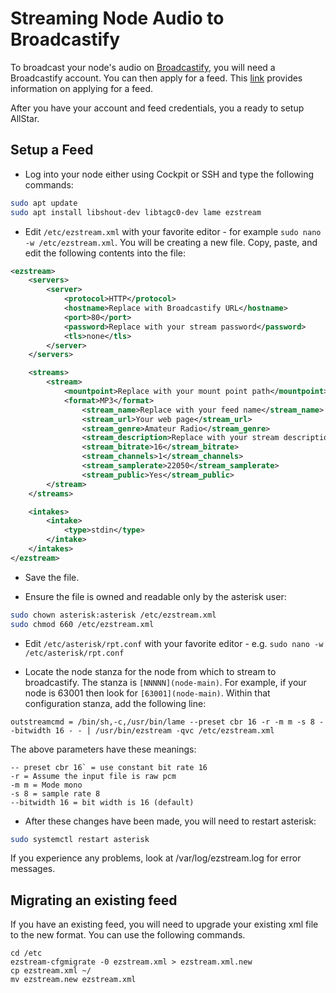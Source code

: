 # Streaming Node Audio to Broadcastify 
To broadcast your node's audio on [Broadcastify](https://www.broadcastify.com/),
you will need a Broadcastify account. You can then apply for a feed.
This [link](https://support.broadcastify.com/hc/en-us/articles/204740055-Becoming-a-Feed-Provider)
provides information on applying for a feed.

After you have your account and feed credentials, you a ready to setup AllStar.

## Setup a Feed

* Log into your node either using Cockpit or SSH and type the following commands:
```bash
sudo apt update
sudo apt install libshout-dev libtagc0-dev lame ezstream
```

* Edit `/etc/ezstream.xml` with your favorite editor - for example
`sudo nano -w /etc/ezstream.xml`.  You will be
creating a new file. Copy, paste, and edit the following contents
into the file:
```xml
<ezstream>
	<servers>
		<server>
			<protocol>HTTP</protocol>
			<hostname>Replace with Broadcastify URL</hostname>
			<port>80</port>
			<password>Replace with your stream password</password>
			<tls>none</tls>
		</server>
	</servers>

	<streams>
		<stream>
			<mountpoint>Replace with your mount point path</mountpoint>
			<format>MP3</format>
    			<stream_name>Replace with your feed name</stream_name>
    			<stream_url>Your web page</stream_url>
    			<stream_genre>Amateur Radio</stream_genre>
    			<stream_description>Replace with your stream description</stream_description>
    			<stream_bitrate>16</stream_bitrate>
    			<stream_channels>1</stream_channels>
    			<stream_samplerate>22050</stream_samplerate>
    			<stream_public>Yes</stream_public>
		</stream>
	</streams>

	<intakes>
		<intake>
			<type>stdin</type>
		</intake>
	</intakes>
</ezstream>
```

* Save the file.

* Ensure the file is owned and readable only by the asterisk user:
```bash
sudo chown asterisk:asterisk /etc/ezstream.xml
sudo chmod 660 /etc/ezstream.xml
```

* Edit `/etc/asterisk/rpt.conf` with your favorite editor - e.g. `sudo nano -w /etc/asterisk/rpt.conf`

* Locate the node stanza for the node from which to stream to
broadcastify. The stanza is `[NNNNN](node-main)`. For example, if
your node is 63001 then look for `[63001](node-main)`. Within that configuration
stanza, add the following line:
```
outstreamcmd = /bin/sh,-c,/usr/bin/lame --preset cbr 16 -r -m m -s 8 --bitwidth 16 - - | /usr/bin/ezstream -qvc /etc/ezstream.xml
```

The above parameters have these meanings:
```
-- preset cbr 16` = use constant bit rate 16
-r = Assume the input file is raw pcm
-m m = Mode mono
-s 8 = sample rate 8
--bitwidth 16 = bit width is 16 (default)	
```	

* After these changes have been made, you will need to restart asterisk:
```bash
sudo systemctl restart asterisk
```

If you experience any problems, look at /var/log/ezstream.log for error messages.

## Migrating an existing feed

If you have an existing feed, you will need to upgrade your existing xml file to the new format.  You can use the following commands.
```
cd /etc
ezstream-cfgmigrate -0 ezstream.xml > ezstream.xml.new
cp ezstream.xml ~/
mv ezstream.new ezstream.xml
```